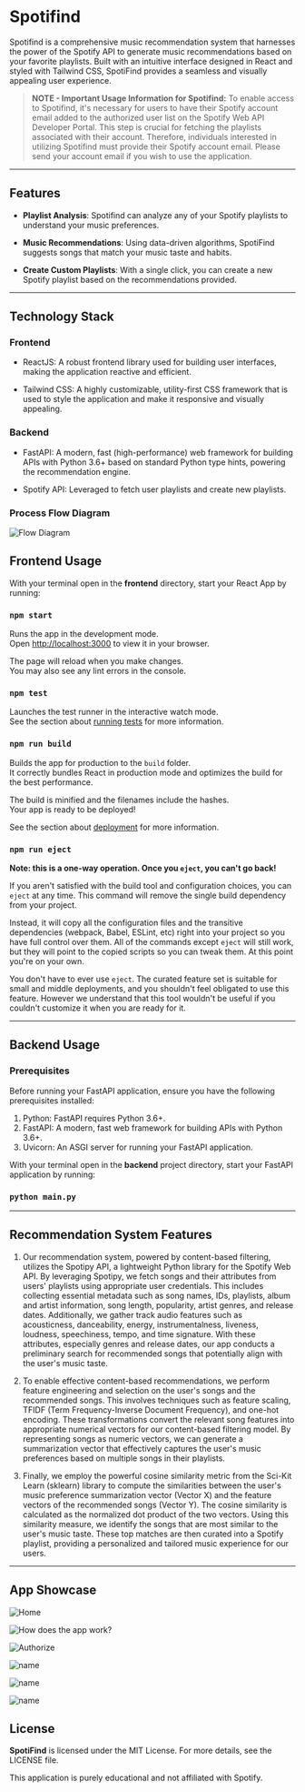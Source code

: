 # Spotifind
Spotifind is a comprehensive music recommendation system that harnesses the power of the Spotify API to generate music recommendations based on your favorite playlists. Built with an intuitive interface designed in React and styled with Tailwind CSS, SpotiFind provides a seamless and visually appealing user experience.

> **NOTE - Important Usage Information for Spotifind:**
To enable access to Spotifind, it's necessary for users to have their Spotify account email added to the authorized user list on the Spotify Web API Developer Portal. This step is crucial for fetching the playlists associated with their account. Therefore, individuals interested in utilizing Spotifind must provide their Spotify account email. Please send your account email if you wish to use the application.

---

## Features
- **Playlist Analysis**: Spotifind can analyze any of your Spotify playlists to understand your music preferences.

- **Music Recommendations**: Using data-driven algorithms, SpotiFind suggests songs that match your music taste and habits.

- **Create Custom Playlists**: With a single click, you can create a new Spotify playlist based on the recommendations provided.

---

## Technology Stack
### Frontend

- ReactJS: A robust frontend library used for building user interfaces, making the application reactive and efficient.

- Tailwind CSS: A highly customizable, utility-first CSS framework that is used to style the application and make it responsive and visually appealing.

### Backend

- FastAPI: A modern, fast (high-performance) web framework for building APIs with Python 3.6+ based on standard Python type hints, powering the recommendation engine.

- Spotify API: Leveraged to fetch user playlists and create new playlists.

### Process Flow Diagram
![Flow Diagram](https://github.com/vinod-kanigicherla/spotifind/blob/main/project-pics/Spotifind%20Process%20Flow%20Diagram.png)

## Frontend Usage

With your terminal open in the **frontend** directory, start your React App by running:
### `npm start`

Runs the app in the development mode.\
Open [http://localhost:3000](http://localhost:3000) to view it in your browser.

The page will reload when you make changes.\
You may also see any lint errors in the console.

### `npm test`

Launches the test runner in the interactive watch mode.\
See the section about [running tests](https://facebook.github.io/create-react-app/docs/running-tests) for more information.

### `npm run build`

Builds the app for production to the `build` folder.\
It correctly bundles React in production mode and optimizes the build for the best performance.

The build is minified and the filenames include the hashes.\
Your app is ready to be deployed!

See the section about [deployment](https://facebook.github.io/create-react-app/docs/deployment) for more information.

### `npm run eject`

**Note: this is a one-way operation. Once you `eject`, you can't go back!**

If you aren't satisfied with the build tool and configuration choices, you can `eject` at any time. This command will remove the single build dependency from your project.

Instead, it will copy all the configuration files and the transitive dependencies (webpack, Babel, ESLint, etc) right into your project so you have full control over them. All of the commands except `eject` will still work, but they will point to the copied scripts so you can tweak them. At this point you're on your own.

You don't have to ever use `eject`. The curated feature set is suitable for small and middle deployments, and you shouldn't feel obligated to use this feature. However we understand that this tool wouldn't be useful if you couldn't customize it when you are ready for it.

---

## Backend Usage

### Prerequisites
Before running your FastAPI application, ensure you have the following prerequisites installed:

1. Python: FastAPI requires Python 3.6+.
2. FastAPI: A modern, fast web framework for building APIs with Python 3.6+.
3. Uvicorn: An ASGI server for running your FastAPI application.

With your terminal open in the **backend** project directory, start your FastAPI application by running:
### `python main.py`

---

## Recommendation System Features

1. Our recommendation system, powered by content-based filtering, utilizes the Spotipy API, a lightweight Python library for the Spotify Web API. By leveraging Spotipy, we fetch songs and their attributes from users' playlists using appropriate user credentials. This includes collecting essential metadata such as song names, IDs, playlists, album and artist information, song length, popularity, artist genres, and release dates. Additionally, we gather track audio features such as acousticness, danceability, energy, instrumentalness, liveness, loudness, speechiness, tempo, and time signature. With these attributes, especially genres and release dates, our app conducts a preliminary search for recommended songs that potentially align with the user's music taste.

2. To enable effective content-based recommendations, we perform feature engineering and selection on the user's songs and the recommended songs. This involves techniques such as feature scaling, TFIDF (Term Frequency-Inverse Document Frequency), and one-hot encoding. These transformations convert the relevant song features into appropriate numerical vectors for our content-based filtering model. By representing songs as numeric vectors, we can generate a summarization vector that effectively captures the user's music preferences based on multiple songs in their playlists.

3. Finally, we employ the powerful cosine similarity metric from the Sci-Kit Learn (sklearn) library to compute the similarities between the user's music preference summarization vector (Vector X) and the feature vectors of the recommended songs (Vector Y). The cosine similarity is calculated as the normalized dot product of the two vectors. Using this similarity measure, we identify the songs that are most similar to the user's music taste. These top matches are then curated into a Spotify playlist, providing a personalized and tailored music experience for our users.

---
## App Showcase

![Home](https://github.com/vinod-kanigicherla/spotifind/blob/main/project-pics/Home.png)
   
![How does the app work?](https://github.com/vinod-kanigicherla/spotifind/blob/main/project-pics/Home_How.png)
    
![Authorize](https://github.com/vinod-kanigicherla/spotifind/blob/main/project-pics/Authorize.png)
    
![name](https://github.com/vinod-kanigicherla/spotifind/blob/main/project-pics/PlaylistSelect.png)
    
![name](https://github.com/vinod-kanigicherla/spotifind/blob/main/project-pics/PlaylistSuccess.png)
    
![name](https://github.com/vinod-kanigicherla/spotifind/blob/main/project-pics/Screenshot%202024-03-09%20at%209.42.58%20PM.png)
    

## License
**SpotiFind** is licensed under the MIT License. For more details, see the LICENSE file.

This application is purely educational and not affiliated with Spotify.


